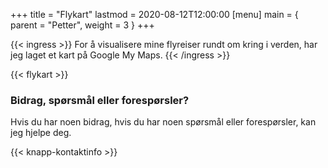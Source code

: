 +++
title = "Flykart"
lastmod = 2020-08-12T12:00:00
[menu]
main = { parent = "Petter", weight = 3 }
+++

{{< ingress >}}
For å visualisere mine flyreiser rundt om kring i verden, har jeg laget et kart på Google My Maps.
{{< /ingress >}}

{{< flykart >}}

### Bidrag, spørsmål eller forespørsler?

Hvis du har noen bidrag, hvis du har noen spørsmål eller forespørsler, kan jeg hjelpe deg.

{{< knapp-kontaktinfo >}}
